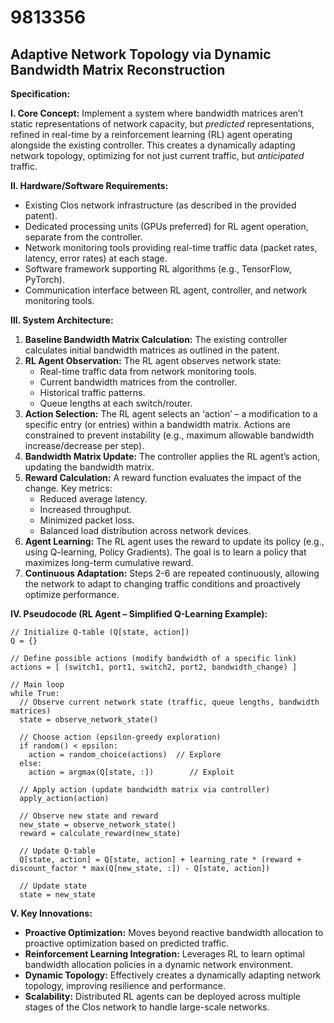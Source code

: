 # 9813356

## Adaptive Network Topology via Dynamic Bandwidth Matrix Reconstruction

**Specification:**

**I. Core Concept:** Implement a system where bandwidth matrices aren’t static representations of network capacity, but *predicted* representations, refined in real-time by a reinforcement learning (RL) agent operating alongside the existing controller. This creates a dynamically adapting network topology, optimizing for not just current traffic, but *anticipated* traffic.

**II. Hardware/Software Requirements:**

*   Existing Clos network infrastructure (as described in the provided patent).
*   Dedicated processing units (GPUs preferred) for RL agent operation, separate from the controller.
*   Network monitoring tools providing real-time traffic data (packet rates, latency, error rates) at each stage.
*   Software framework supporting RL algorithms (e.g., TensorFlow, PyTorch).
*   Communication interface between RL agent, controller, and network monitoring tools.

**III. System Architecture:**

1.  **Baseline Bandwidth Matrix Calculation:** The existing controller calculates initial bandwidth matrices as outlined in the patent.
2.  **RL Agent Observation:** The RL agent observes network state:
    *   Real-time traffic data from network monitoring tools.
    *   Current bandwidth matrices from the controller.
    *   Historical traffic patterns.
    *   Queue lengths at each switch/router.
3.  **Action Selection:** The RL agent selects an ‘action’ – a modification to a specific entry (or entries) within a bandwidth matrix.  Actions are constrained to prevent instability (e.g., maximum allowable bandwidth increase/decrease per step).
4.  **Bandwidth Matrix Update:** The controller applies the RL agent’s action, updating the bandwidth matrix.
5.  **Reward Calculation:** A reward function evaluates the impact of the change.  Key metrics:
    *   Reduced average latency.
    *   Increased throughput.
    *   Minimized packet loss.
    *   Balanced load distribution across network devices.
6.  **Agent Learning:** The RL agent uses the reward to update its policy (e.g., using Q-learning, Policy Gradients).  The goal is to learn a policy that maximizes long-term cumulative reward.
7.  **Continuous Adaptation:** Steps 2-6 are repeated continuously, allowing the network to adapt to changing traffic conditions and proactively optimize performance.

**IV. Pseudocode (RL Agent – Simplified Q-Learning Example):**

```
// Initialize Q-table (Q[state, action])
Q = {}

// Define possible actions (modify bandwidth of a specific link)
actions = [ (switch1, port1, switch2, port2, bandwidth_change) ]

// Main loop
while True:
  // Observe current network state (traffic, queue lengths, bandwidth matrices)
  state = observe_network_state()

  // Choose action (epsilon-greedy exploration)
  if random() < epsilon:
    action = random_choice(actions)  // Explore
  else:
    action = argmax(Q[state, :])        // Exploit

  // Apply action (update bandwidth matrix via controller)
  apply_action(action)

  // Observe new state and reward
  new_state = observe_network_state()
  reward = calculate_reward(new_state)

  // Update Q-table
  Q[state, action] = Q[state, action] + learning_rate * (reward + discount_factor * max(Q[new_state, :]) - Q[state, action])

  // Update state
  state = new_state
```

**V. Key Innovations:**

*   **Proactive Optimization:** Moves beyond reactive bandwidth allocation to proactive optimization based on predicted traffic.
*   **Reinforcement Learning Integration:** Leverages RL to learn optimal bandwidth allocation policies in a dynamic network environment.
*   **Dynamic Topology:**  Effectively creates a dynamically adapting network topology, improving resilience and performance.
*   **Scalability:** Distributed RL agents can be deployed across multiple stages of the Clos network to handle large-scale networks.